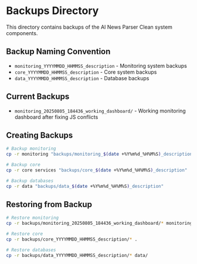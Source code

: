 # Backups Directory

This directory contains backups of the AI News Parser Clean system components.

## Backup Naming Convention
- `monitoring_YYYYMMDD_HHMMSS_description` - Monitoring system backups
- `core_YYYYMMDD_HHMMSS_description` - Core system backups
- `data_YYYYMMDD_HHMMSS_description` - Database backups

## Current Backups
- `monitoring_20250805_184436_working_dashboard/` - Working monitoring dashboard after fixing JS conflicts

## Creating Backups
```bash
# Backup monitoring
cp -r monitoring "backups/monitoring_$(date +%Y%m%d_%H%M%S)_description"

# Backup core
cp -r core services "backups/core_$(date +%Y%m%d_%H%M%S)_description"

# Backup databases
cp -r data "backups/data_$(date +%Y%m%d_%H%M%S)_description"
```

## Restoring from Backup
```bash
# Restore monitoring
cp -r backups/monitoring_20250805_184436_working_dashboard/* monitoring/

# Restore core
cp -r backups/core_YYYYMMDD_HHMMSS_description/* .

# Restore databases
cp -r backups/data_YYYYMMDD_HHMMSS_description/* data/
```